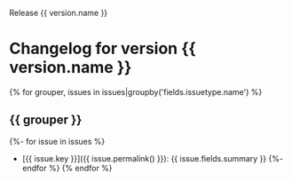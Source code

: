 Release {{ version.name }}

# Changelog for version {{ version.name }}
{% for grouper, issues in issues|groupby('fields.issuetype.name') %}
## {{ grouper }}
{%- for issue in issues %}
* [{{ issue.key }}]({{ issue.permalink() }}): {{ issue.fields.summary }}
{%- endfor %}
{% endfor %}
